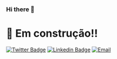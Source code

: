 ### Hi there 👋

<!--
**JOSELITOPASSOS/joselitopassos** is a ✨ _special_ ✨ repository because its `README.md` (this file) appears on your GitHub profile.

Here are some ideas to get you started:

- 🔭 I’m currently working on ...
- 🌱 I’m currently learning ...
- 👯 I’m looking to collaborate on ...
- 🤔 I’m looking for help with ...
- 💬 Ask me about ...
- 📫 How to reach me: ...
- 😄 Pronouns: ...
- ⚡ Fun fact: ...
-->

# &#128119; Em construção!!

[![Twitter Badge](https://img.shields.io/badge/-Twitter-1ca0f1?style=flat-square&labelColor=1ca0f1&logo=twitter&logoColor=white&link=https://twitter.com/joselito_Passos)](https://twitter.com/joselito_Passos)
[![Linkedin Badge](https://img.shields.io/badge/-LinkedIn-blue?style=flat-square&logo=Linkedin&logoColor=white&link=https://www.linkedin.com/in/joselito-martinho-silva-passos-4491a0a1/)](https://www.linkedin.com/in/joselito-martinho-silva-passos-4491a0a1/)
<a href="mailto:joselitomartinho@gmail"><img alt="Email" src="https://img.shields.io/badge/Email-joselitomartinho@gmail-blue?style=flat-square&logo=gmail"></a>
